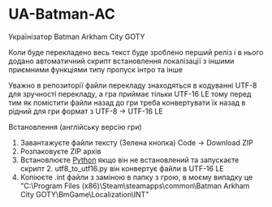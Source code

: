 # UA-Batman-AC
Українізатор Batman Arkham City GOTY

Коли буде перекладено весь текст буде зроблено перший реліз і в нього додано автоматичний скрипт встановлення локалізації з іншими приємними функціями типу пропуск інтро та інше

Уважно в репозиторії файли перекладу знаходяться в кодуванні UTF-8 для зручності перекладу, а гра приймає тільки UTF-16 LE тому перед тим як помістити файли назад до гри треба конвертувати їх назад в рідний для гри формат з UTF-8 → UTF-16 LE 

Встановлення (англійську версію гри)
1. Завантажуєте файли тексту (Зелена кнопка) Code → Download ZIP
2. Розпаковуєте ZIP архів
3. Встановлюєте [Python](https://www.python.org/downloads/) якщо він не встановлений та запускаєте скрипт 2. utf8_to_utf16.py він конвертує файли в UTF-16 LE
4. Копіюєте .int файли з заміною в папку з грою, в моєму випадку це "C:\Program Files (x86)\Steam\steamapps\common\Batman Arkham City GOTY\BmGame\Localization\INT"
